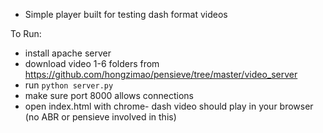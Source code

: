 - Simple player built for testing dash format videos

To Run: 
- install apache server
- download video 1-6 folders from https://github.com/hongzimao/pensieve/tree/master/video_server
- run `python server.py`
- make sure port 8000 allows connections
- open index.html with chrome-  dash video should play in your browser (no ABR or pensieve involved in this)

